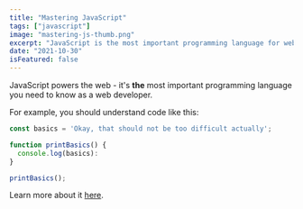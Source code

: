 ```yaml
---
title: "Mastering JavaScript"
tags: ["javascript"]
image: "mastering-js-thumb.png"
excerpt: "JavaScript is the most important programming language for web development. You probably don't know it well enough!"
date: "2021-10-30"
isFeatured: false
---
```


JavaScript powers the web - it's **the** most important programming language you need to know as a web developer.

For example, you should understand code like this:

```js
const basics = 'Okay, that should not be too difficult actually';

function printBasics() {
  console.log(basics):
}

printBasics();
```

Learn more about it [here](https://academind.com).
